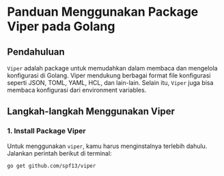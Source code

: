 # Panduan Menggunakan Package Viper pada Golang

## Pendahuluan
`Viper` adalah package untuk memudahkan dalam membaca dan mengelola konfigurasi di Golang. Viper mendukung berbagai format file konfigurasi seperti JSON, TOML, YAML, HCL, dan lain-lain. Selain itu, `Viper` juga bisa membaca konfigurasi dari environment variables.

## Langkah-langkah Menggunakan Viper

### 1. Install Package Viper
Untuk menggunakan `viper`, kamu harus menginstalnya terlebih dahulu. Jalankan perintah berikut di terminal:

```bash
go get github.com/spf13/viper
